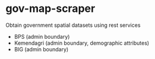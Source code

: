 # gov-map-scraper
Obtain government spatial datasets using rest services
* BPS (admin boundary)
* Kemendagri (admin boundary, demographic attributes)
* BIG (admin boundary)
